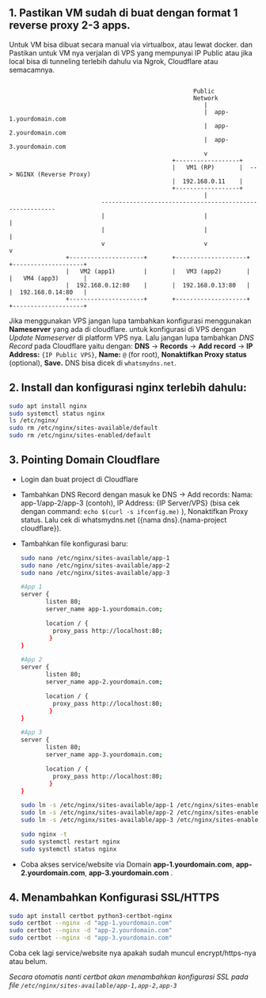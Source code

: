 ## 1. Pastikan VM sudah di buat dengan format 1 reverse proxy 2-3 apps.
Untuk VM bisa dibuat secara manual via virtualbox, atau lewat docker. dan Pastikan untuk VM nya verjalan di VPS yang mempunyai IP Public atau jika local bisa di tunneling terlebih dahulu via Ngrok, Cloudflare atau semacamnya.

```

                                                    Public
                                                    Network
                                                       |
                                                       |  app-1.yourdomain.com
                                                       |  app-2.yourdomain.com
                                                       |  app-3.yourdomain.com
                                                       v
                                              +------------------+
                                              |   VM1 (RP)       |  --> NGINX (Reverse Proxy)
                                              |  192.168.0.11    |
                                              +------------------+
                                                       |   
                          ---------------------------------------------------------            
                          |                            |                          |
                          |                            |                          |
                          v                            v                          v
                +---------------------+       +--------------------+      +--------------------+
                |   VM2 (app1)        |       |   VM3 (app2)       |      |   VM4 (app3)       |
                |  192.168.0.12:80    |       |  192.168.0.13:80   |      |  192.168.0.14:80   |
                +---------------------+       +--------------------+      +--------------------+
```

Jika menggunakan VPS jangan lupa tambahkan konfigurasi menggunakan **Nameserver** yang ada di cloudflare. untuk konfigurasi di VPS dengan *Update Nameserver* di platform VPS nya. Lalu jangan lupa tambahkan *DNS Record* pada Cloudflare yaitu dengan: **DNS** -> **Records** -> **Add record** -> **IP Address:** `{IP Public VPS}`, **Name:** `@` (for root), **Nonaktifkan Proxy status** (optional), **Save.** DNS bisa dicek di `whatsmydns.net`.

## 2. Install dan konfigurasi nginx terlebih dahulu:

```bash
sudo apt install nginx
sudo systemctl status nginx
ls /etc/nginx/
sudo rm /etc/nginx/sites-available/default
sudo rm /etc/nginx/sites-enabled/default
```

## 3. Pointing Domain Cloudflare

- Login dan buat project di Cloudflare
- Tambahkan DNS Record dengan masuk ke DNS -> Add records: Nama: app-1/app-2/app-3 (contoh), IP Address: {IP Server/VPS} (bisa cek dengan command: `echo $(curl -s ifconfig.me)` ), Nonaktifkan Proxy status. Lalu cek di whatsmydns.net ({nama dns}.{nama-project cloudflare}).
- Tambahkan file konfigurasi baru:

  ```bash
  sudo nano /etc/nginx/sites-available/app-1
  sudo nano /etc/nginx/sites-available/app-2
  sudo nano /etc/nginx/sites-available/app-3
  ```

  ```bash
  #App 1
  server {
         listen 80;
         server_name app-1.yourdomain.com;

         location / {
     	   proxy_pass http://localhost:80;
          }
  }

  #App 2
  server {
         listen 80;
         server_name app-2.yourdomain.com;

         location / {
     	   proxy_pass http://localhost:80;
          }
  }

  #App 3
  server {
         listen 80;
         server_name app-3.yourdomain.com;

         location / {
     	   proxy_pass http://localhost:80;
          }
  }
  ```

  ```bash
  sudo ln -s /etc/nginx/sites-available/app-1 /etc/nginx/sites-enabled/
  sudo ln -s /etc/nginx/sites-available/app-2 /etc/nginx/sites-enabled/
  sudo ln -s /etc/nginx/sites-available/app-3 /etc/nginx/sites-enabled/

  sudo nginx -t
  sudo systemctl restart nginx
  sudo systemctl status nginx
  ```

- Coba akses service/website via Domain __app-1.yourdomain.com__, __app-2.yourdomain.com__, __app-3.yourdomain.com__ .

## 4. Menambahkan Konfigurasi SSL/HTTPS

```bash
sudo apt install certbot python3-certbot-nginx
sudo certbot --nginx -d "app-1.yourdomain.com"
sudo certbot --nginx -d "app-2.yourdomain.com"
sudo certbot --nginx -d "app-3.yourdomain.com"
```

Coba cek lagi service/website nya apakah sudah muncul encrypt/https-nya atau belum.

_Secara otomatis nanti certbot akan menambahkan konfigurasi SSL pada file `/etc/nginx/sites-available/app-1,app-2,app-3`_
